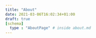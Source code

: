 ```yaml
---
title: "About"
date: 2021-03-06T16:02:34+01:00
draft: true
[schema]
  type : "AboutPage" # inside about.md
---
```



